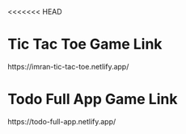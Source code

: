 <<<<<<< HEAD

<html>

  <head>
    
  </head>
  <body>
    <h1>Tic Tac Toe Game Link</h1>
    <p>
      https://imran-tic-tac-toe.netlify.app/
    </p>
    <h1>Todo Full App Game Link</h1>
    <p>
     https://todo-full-app.netlify.app/
    </p>
  </body>

</html>
